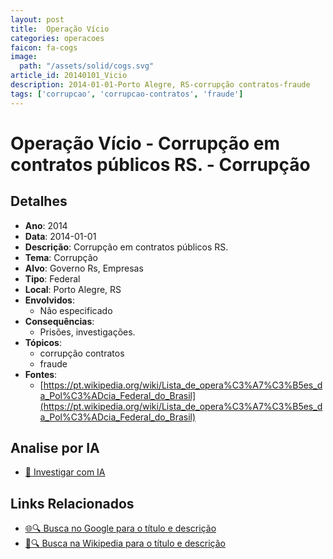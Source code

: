 ```yaml
---
layout: post
title:  Operação Vício
categories: operacoes
faicon: fa-cogs
image:
  path: "/assets/solid/cogs.svg"
article_id: 20140101_Vicio
description: 2014-01-01-Porto Alegre, RS-corrupção contratos-fraude
tags: ['corrupcao', 'corrupcao-contratos', 'fraude']
---
```


# Operação Vício - Corrupção em contratos públicos RS. - Corrupção

## Detalhes
- **Ano**: 2014
- **Data**: 2014-01-01
- **Descrição**: Corrupção em contratos públicos RS.
- **Tema**: Corrupção
- **Alvo**: Governo Rs, Empresas
- **Tipo**: Federal
- **Local**: Porto Alegre, RS
- **Envolvidos**:
  - Não especificado
- **Consequências**:
  - Prisões, investigações.
- **Tópicos**:
  - corrupção contratos
  - fraude
- **Fontes**:
  - [https://pt.wikipedia.org/wiki/Lista_de_opera%C3%A7%C3%B5es_da_Pol%C3%ADcia_Federal_do_Brasil](https://pt.wikipedia.org/wiki/Lista_de_opera%C3%A7%C3%B5es_da_Pol%C3%ADcia_Federal_do_Brasil)


## Analise por IA
- [🤖 Investigar com IA](https://www.perplexity.ai/search?q=%22opera%C3%A7%C3%A3o%20policial%20Brasil%22%20Opera%C3%A7%C3%A3o%20V%C3%ADcio%20Corrup%C3%A7%C3%A3o%20em%20contratos%20p%C3%BAblicos%20RS.%20Porto%20Alegre%2C%20RS%202014-01-01)

## Links Relacionados
- [🌐🔍 Busca no Google para o título e descrição](https://www.google.com/search?q=%22opera%C3%A7%C3%A3o%20policial%20Brasil%22%20Opera%C3%A7%C3%A3o%20V%C3%ADcio%20Corrup%C3%A7%C3%A3o%20em%20contratos%20p%C3%BAblicos%20RS.%20Porto%20Alegre%2C%20RS%202014-01-01)
- [📖🔍 Busca na Wikipedia para o título e descrição](https://pt.wikipedia.org/w/index.php?search=%22opera%C3%A7%C3%A3o%20policial%20Brasil%22%20Opera%C3%A7%C3%A3o%20V%C3%ADcio%20Corrup%C3%A7%C3%A3o%20em%20contratos%20p%C3%BAblicos%20RS.%20Porto%20Alegre%2C%20RS%202014-01-01)

